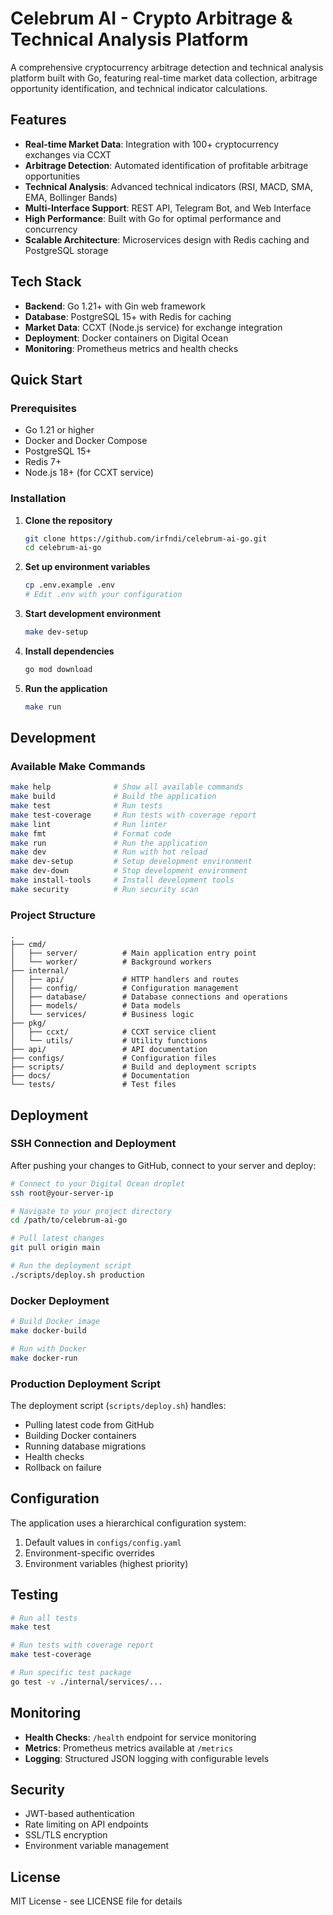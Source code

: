 # Celebrum AI - Crypto Arbitrage & Technical Analysis Platform

A comprehensive cryptocurrency arbitrage detection and technical analysis platform built with Go, featuring real-time market data collection, arbitrage opportunity identification, and technical indicator calculations.

## Features

- **Real-time Market Data**: Integration with 100+ cryptocurrency exchanges via CCXT
- **Arbitrage Detection**: Automated identification of profitable arbitrage opportunities
- **Technical Analysis**: Advanced technical indicators (RSI, MACD, SMA, EMA, Bollinger Bands)
- **Multi-Interface Support**: REST API, Telegram Bot, and Web Interface
- **High Performance**: Built with Go for optimal performance and concurrency
- **Scalable Architecture**: Microservices design with Redis caching and PostgreSQL storage

## Tech Stack

- **Backend**: Go 1.21+ with Gin web framework
- **Database**: PostgreSQL 15+ with Redis for caching
- **Market Data**: CCXT (Node.js service) for exchange integration
- **Deployment**: Docker containers on Digital Ocean
- **Monitoring**: Prometheus metrics and health checks

## Quick Start

### Prerequisites

- Go 1.21 or higher
- Docker and Docker Compose
- PostgreSQL 15+
- Redis 7+
- Node.js 18+ (for CCXT service)

### Installation

1. **Clone the repository**
   ```bash
   git clone https://github.com/irfndi/celebrum-ai-go.git
   cd celebrum-ai-go
   ```

2. **Set up environment variables**
   ```bash
   cp .env.example .env
   # Edit .env with your configuration
   ```

3. **Start development environment**
   ```bash
   make dev-setup
   ```

4. **Install dependencies**
   ```bash
   go mod download
   ```

5. **Run the application**
   ```bash
   make run
   ```

## Development

### Available Make Commands

```bash
make help              # Show all available commands
make build             # Build the application
make test              # Run tests
make test-coverage     # Run tests with coverage report
make lint              # Run linter
make fmt               # Format code
make run               # Run the application
make dev               # Run with hot reload
make dev-setup         # Setup development environment
make dev-down          # Stop development environment
make install-tools     # Install development tools
make security          # Run security scan
```

### Project Structure

```
.
├── cmd/
│   ├── server/          # Main application entry point
│   └── worker/          # Background workers
├── internal/
│   ├── api/             # HTTP handlers and routes
│   ├── config/          # Configuration management
│   ├── database/        # Database connections and operations
│   ├── models/          # Data models
│   └── services/        # Business logic
├── pkg/
│   ├── ccxt/            # CCXT service client
│   └── utils/           # Utility functions
├── api/                 # API documentation
├── configs/             # Configuration files
├── scripts/             # Build and deployment scripts
├── docs/                # Documentation
└── tests/               # Test files
```

## Deployment

### SSH Connection and Deployment

After pushing your changes to GitHub, connect to your server and deploy:

```bash
# Connect to your Digital Ocean droplet
ssh root@your-server-ip

# Navigate to your project directory
cd /path/to/celebrum-ai-go

# Pull latest changes
git pull origin main

# Run the deployment script
./scripts/deploy.sh production
```

### Docker Deployment

```bash
# Build Docker image
make docker-build

# Run with Docker
make docker-run
```

### Production Deployment Script

The deployment script (`scripts/deploy.sh`) handles:
- Pulling latest code from GitHub
- Building Docker containers
- Running database migrations
- Health checks
- Rollback on failure

## Configuration

The application uses a hierarchical configuration system:

1. Default values in `configs/config.yaml`
2. Environment-specific overrides
3. Environment variables (highest priority)

## Testing

```bash
# Run all tests
make test

# Run tests with coverage report
make test-coverage

# Run specific test package
go test -v ./internal/services/...
```

## Monitoring

- **Health Checks**: `/health` endpoint for service monitoring
- **Metrics**: Prometheus metrics available at `/metrics`
- **Logging**: Structured JSON logging with configurable levels

## Security

- JWT-based authentication
- Rate limiting on API endpoints
- SSL/TLS encryption
- Environment variable management

## License

MIT License - see LICENSE file for details